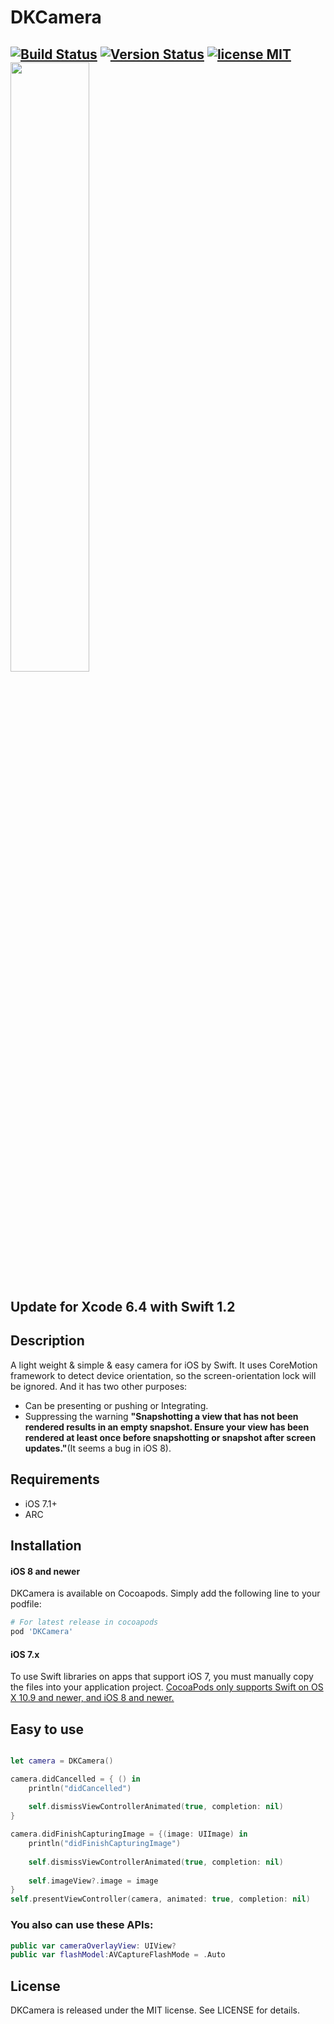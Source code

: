 DKCamera
=======================

 [![Build Status](https://secure.travis-ci.org/zhangao0086/DKCamera.svg)](http://travis-ci.org/zhangao0086/DKCamera) [![Version Status](http://img.shields.io/cocoapods/v/DKCamera.png)][docsLink] [![license MIT](http://img.shields.io/badge/license-MIT-orange.png)][mitLink]
<img width="50%" height="50%" src="https://raw.githubusercontent.com/zhangao0086/DKCamera/develop/Screenshot1.png" />
---


Update for Xcode 6.4 with Swift 1.2
---
## Description
A light weight & simple & easy camera for iOS by Swift. It uses CoreMotion framework to detect device orientation, so the screen-orientation lock will be ignored. And it has two other purposes:

* Can be presenting or pushing or Integrating.
* Suppressing the warning **"Snapshotting a view that has not been rendered results in an empty snapshot. Ensure your view has been rendered at least once before snapshotting or snapshot after screen updates."**(It seems a bug in iOS 8).

## Requirements
* iOS 7.1+
* ARC

## Installation
#### iOS 8 and newer
DKCamera is available on Cocoapods. Simply add the following line to your podfile:

```ruby
# For latest release in cocoapods
pod 'DKCamera'
```

#### iOS 7.x
To use Swift libraries on apps that support iOS 7, you must manually copy the files into your application project.
[CocoaPods only supports Swift on OS X 10.9 and newer, and iOS 8 and newer.](https://github.com/CocoaPods/blog.cocoapods.org/commit/6933ae5ccfc1e0b39dd23f4ec67d7a083975836d)

## Easy to use

```swift

let camera = DKCamera()

camera.didCancelled = { () in
    println("didCancelled")
    
    self.dismissViewControllerAnimated(true, completion: nil)
}

camera.didFinishCapturingImage = {(image: UIImage) in
    println("didFinishCapturingImage")
    
    self.dismissViewControllerAnimated(true, completion: nil)
    
    self.imageView?.image = image
}
self.presentViewController(camera, animated: true, completion: nil)

````

### You also can use these APIs:

```swift
public var cameraOverlayView: UIView?
public var flashModel:AVCaptureFlashMode = .Auto
```

## License
DKCamera is released under the MIT license. See LICENSE for details.

[docsLink]:http://cocoadocs.org/docsets/DKCamera
[mitLink]:http://opensource.org/licenses/MIT
